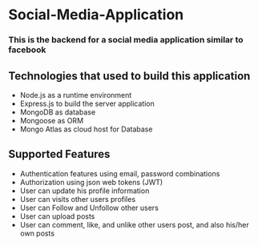 # Social-Media-Application
### This is the backend for a social media application similar to facebook

## Technologies that used to build this application
  - Node.js as a runtime environment
  - Express.js to build the server application
  - MongoDB as database
  - Mongoose as ORM
  - Mongo Atlas as cloud host for Database



## Supported Features
  - Authentication features using email, password combinations
  - Authorization using json web tokens (JWT)
  - User can update his profile information
  - User can visits other users profiles
  - User can Follow and Unfollow other users
  - User can upload posts
  - User can comment, like, and unlike other users post, and also his/her own posts
